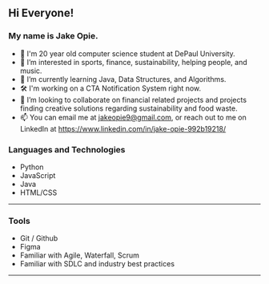 ## Hi Everyone!
### My name is **Jake Opie**. 


- 👋 I'm 20 year old computer science student at DePaul University.
- 👀 I’m interested in sports, finance, sustainability, helping people, and music.
- 🌱 I’m currently learning Java, Data Structures, and Algorithms.
- 🛠️ I'm working on a CTA Notification System right now.
- 💞️ I’m looking to collaborate on financial related projects and projects finding creative solutions regarding sustainability and food waste.
- 📫 You can email me at jakeopie9@gmail.com, or reach out to me on LinkedIn at https://www.linkedin.com/in/jake-opie-992b19218/

### Languages and Technologies
- Python
- JavaScript
- Java
- HTML/CSS

---

### Tools
- Git / Github
- Figma
- Familiar with Agile, Waterfall, Scrum
- Familiar with SDLC and industry best practices
---
<!---
jopieji/jopieji is a ✨ special ✨ repository because its `README.md` (this file) appears on your GitHub profile.
You can click the Preview link to take a look at your changes.
--->
## 
